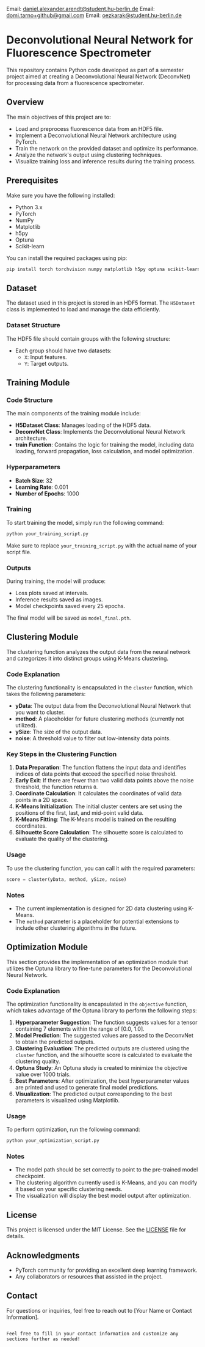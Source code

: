 Email: daniel.alexander.arendt@student.hu-berlin.de
Email: domi.tarno+github@gmail.com
Email: oezkarak@student.hu-berlin.de

# Deconvolutional Neural Network for Fluorescence Spectrometer

This repository contains Python code developed as part of a semester project aimed at creating a Deconvolutional Neural Network (DeconvNet) for processing data from a fluorescence spectrometer.

## Overview

The main objectives of this project are to:

- Load and preprocess fluorescence data from an HDF5 file.
- Implement a Deconvolutional Neural Network architecture using PyTorch.
- Train the network on the provided dataset and optimize its performance.
- Analyze the network's output using clustering techniques.
- Visualize training loss and inference results during the training process.

## Prerequisites

Make sure you have the following installed:

- Python 3.x
- PyTorch
- NumPy
- Matplotlib
- h5py
- Optuna
- Scikit-learn

You can install the required packages using pip:

```bash
pip install torch torchvision numpy matplotlib h5py optuna scikit-learn
```

## Dataset

The dataset used in this project is stored in an HDF5 format. The `H5Dataset` class is implemented to load and manage the data efficiently.

### Dataset Structure

The HDF5 file should contain groups with the following structure:

- Each group should have two datasets:
  - `X`: Input features.
  - `Y`: Target outputs.

## Training Module

### Code Structure

The main components of the training module include:

- **H5Dataset Class**: Manages loading of the HDF5 data.
- **DeconvNet Class**: Implements the Deconvolutional Neural Network architecture.
- **train Function**: Contains the logic for training the model, including data loading, forward propagation, loss calculation, and model optimization.

### Hyperparameters

- **Batch Size**: 32
- **Learning Rate**: 0.001
- **Number of Epochs**: 1000

### Training

To start training the model, simply run the following command:

```bash
python your_training_script.py
```

Make sure to replace `your_training_script.py` with the actual name of your script file.

### Outputs

During training, the model will produce:

- Loss plots saved at intervals.
- Inference results saved as images.
- Model checkpoints saved every 25 epochs.

The final model will be saved as `model_final.pth`.

## Clustering Module

The clustering function analyzes the output data from the neural network and categorizes it into distinct groups using K-Means clustering.

### Code Explanation

The clustering functionality is encapsulated in the `cluster` function, which takes the following parameters:

- **yData**: The output data from the Deconvolutional Neural Network that you want to cluster.
- **method**: A placeholder for future clustering methods (currently not utilized).
- **ySize**: The size of the output data.
- **noise**: A threshold value to filter out low-intensity data points.

### Key Steps in the Clustering Function

1. **Data Preparation**: The function flattens the input data and identifies indices of data points that exceed the specified noise threshold.
2. **Early Exit**: If there are fewer than two valid data points above the noise threshold, the function returns `0`.
3. **Coordinate Calculation**: It calculates the coordinates of valid data points in a 2D space.
4. **K-Means Initialization**: The initial cluster centers are set using the positions of the first, last, and mid-point valid data.
5. **K-Means Fitting**: The K-Means model is trained on the resulting coordinates.
6. **Silhouette Score Calculation**: The silhouette score is calculated to evaluate the quality of the clustering.

### Usage

To use the clustering function, you can call it with the required parameters:

```python
score = cluster(yData, method, ySize, noise)
```

### Notes

- The current implementation is designed for 2D data clustering using K-Means.
- The `method` parameter is a placeholder for potential extensions to include other clustering algorithms in the future.

## Optimization Module

This section provides the implementation of an optimization module that utilizes the Optuna library to fine-tune parameters for the Deconvolutional Neural Network.

### Code Explanation

The optimization functionality is encapsulated in the `objective` function, which takes advantage of the Optuna library to perform the following steps:

1. **Hyperparameter Suggestion**: The function suggests values for a tensor containing 7 elements within the range of [0.0, 1.0].
2. **Model Prediction**: The suggested values are passed to the DeconvNet to obtain the predicted outputs.
3. **Clustering Evaluation**: The predicted outputs are clustered using the `cluster` function, and the silhouette score is calculated to evaluate the clustering quality.
4. **Optuna Study**: An Optuna study is created to minimize the objective value over 1000 trials.
5. **Best Parameters**: After optimization, the best hyperparameter values are printed and used to generate final model predictions.
6. **Visualization**: The predicted output corresponding to the best parameters is visualized using Matplotlib.

### Usage

To perform optimization, run the following command:

```python
python your_optimization_script.py
```

### Notes

- The model path should be set correctly to point to the pre-trained model checkpoint.
- The clustering algorithm currently used is K-Means, and you can modify it based on your specific clustering needs.
- The visualization will display the best model output after optimization.

## License

This project is licensed under the MIT License. See the [LICENSE](LICENSE) file for details.

## Acknowledgments

- PyTorch community for providing an excellent deep learning framework.
- Any collaborators or resources that assisted in the project.

## Contact

For questions or inquiries, feel free to reach out to [Your Name or Contact Information].
```

Feel free to fill in your contact information and customize any sections further as needed!
